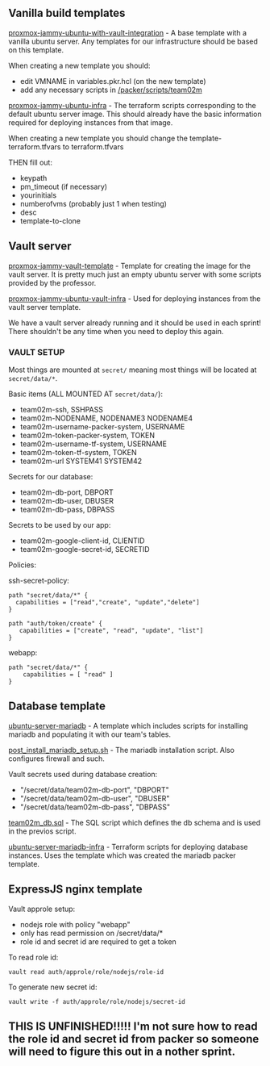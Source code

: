 ## Vanilla build templates

[proxmox-jammy-ubuntu-with-vault-integration](/build/packer/proxmox-jammy-ubuntu-with-vault-integration/) - A base template with a vanilla ubuntu server. Any templates for our infrastructure should be based on this template.

When creating a new template you should:
 - edit VMNAME in variables.pkr.hcl (on the new template)
 - add any necessary scripts in [/packer/scripts/team02m](/build/packer/scripts/team02m/)

[proxmox-jammy-ubuntu-infra](/build/terraform/proxmox-jammy-ubuntu-infra/) - The terraform scripts corresponding to the default ubuntu server image. This should already have the basic information required for deploying instances from that image.

When creating a new template you should change the template-terraform.tfvars to terraform.tfvars

THEN fill out:
 - keypath
 - pm_timeout (if necessary)
 - yourinitials
 - numberofvms (probably just 1 when testing)
 - desc
 - template-to-clone

## Vault server

[proxmox-jammy-vault-template](/build/packer/proxmox-jammy-vault-template/) - Template for creating the image for the vault server. It is pretty much just an empty ubuntu server with some scripts provided by the professor.

[proxmox-jammy-ubuntu-vault-infra](/build/terraform/proxmox-jammy-ubuntu-vault-infra/) - Used for deploying instances from the vault server template. 

We have a vault server already running and it should be used in each sprint! There shouldn't be any time when you need to deploy this again.

### VAULT SETUP

Most things are mounted at `secret/` meaning most things will be located at `secret/data/*`.

Basic items (ALL MOUNTED AT `secret/data/`):
 - team02m-ssh, SSHPASS
 - team02m-NODENAME, NODENAME3 NODENAME4
 - team02m-username-packer-system, USERNAME
 - team02m-token-packer-system, TOKEN
 - team02m-username-tf-system, USERNAME
 - team02m-token-tf-system, TOKEN
 - team02m-url SYSTEM41 SYSTEM42

Secrets for our database:
 - team02m-db-port, DBPORT
 - team02m-db-user, DBUSER
 - team02m-db-pass, DBPASS

Secrets to be used by our app:
 - team02m-google-client-id, CLIENTID
 - team02m-google-secret-id, SECRETID

Policies:

ssh-secret-policy:

```
path "secret/data/*" { 
  capabilities = ["read","create", "update","delete"] 
} 

path "auth/token/create" { 
   capabilities = ["create", "read", "update", "list"] 
}
```

webapp:
```
path "secret/data/*" {
    capabilities = [ "read" ]
}
```

## Database template

[ubuntu-server-mariadb](/build/packer/ubuntu-server-mariadb/) - A template which includes scripts for installing mariadb and populating it with our team's tables.

[post_install_mariadb_setup.sh](/build/packer/scripts/team02m/post_install_mariadb_setup.sh) - The mariadb installation script. Also configures firewall and such.

Vault secrets used during database creation:
 - "/secret/data/team02m-db-port", "DBPORT"
 - "/secret/data/team02m-db-user", "DBUSER"
 - "/secret/data/team02m-db-pass", "DBPASS"

[team02m_db.sql](/build/packer/scripts/) - The SQL script which defines the db schema and is used in the previos script.

[ubuntu-server-mariadb-infra](/build/terraform/ubuntu-server-mariadb-infra/) - Terraform scripts for deploying database instances. Uses the template which was created the mariadb packer template.

## ExpressJS nginx template

Vault approle setup:
 - nodejs role with policy "webapp"
 - only has read permission on /secret/data/*
 - role id and secret id are required to get a token

To read role id:

`vault read auth/approle/role/nodejs/role-id`

To generate new secret id:

`vault write -f auth/approle/role/nodejs/secret-id`

## THIS IS UNFINISHED!!!!! I'm not sure how to read the role id and secret id from packer so someone will need to figure this out in a nother sprint.
